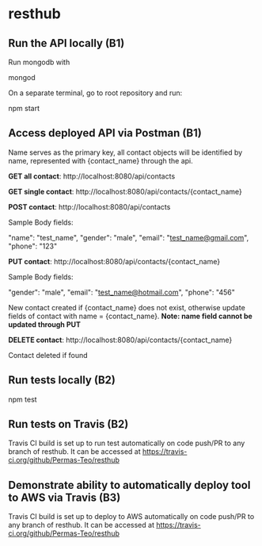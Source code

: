 # resthub

## Run the API locally (B1)

Run mongodb with 

mongod

On a separate terminal, go to root repository and run:

npm start

## Access deployed API via Postman (B1)

Name serves as the primary key, all contact objects will be identified by name, represented with {contact_name} through the api. 

__GET all contact__: http://localhost:8080/api/contacts

__GET single contact__: http://localhost:8080/api/contacts/{contact_name}

__POST  contact__: http://localhost:8080/api/contacts

Sample Body fields:

"name": "test_name",
"gender": "male",
"email": "test_name@gmail.com",
"phone": "123"

__PUT contact__: http://localhost:8080/api/contacts/{contact_name}

Sample Body fields:

"gender": "male",
"email": "test_name@hotmail.com",
"phone": "456"

New contact created if {contact_name} does not exist, otherwise update fields of contact with name = {contact_name}. **Note: name field cannot be updated through PUT**

__DELETE contact__: http://localhost:8080/api/contacts/{contact_name}

Contact deleted if found

## Run tests locally (B2)

npm test


## Run tests on Travis (B2)

Travis CI build  is set up to run test automatically on code push/PR to any branch of resthub. It can be accessed at https://travis-ci.org/github/Permas-Teo/resthub

## Demonstrate ability to automatically deploy tool to AWS via Travis (B3)

Travis CI build  is set up to deploy to AWS automatically on code push/PR to any branch of resthub. It can be accessed at https://travis-ci.org/github/Permas-Teo/resthub



